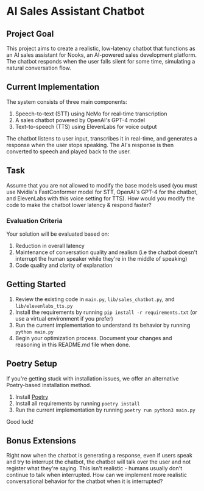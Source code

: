 # AI Sales Assistant Chatbot

## Project Goal

This project aims to create a realistic, low-latency chatbot that functions as an AI sales assistant for Nooks, an AI-powered sales development platform.
The chatbot responds when the user falls silent for some time, simulating a natural conversation flow.

## Current Implementation

The system consists of three main components:

1. Speech-to-text (STT) using NeMo for real-time transcription
2. A sales chatbot powered by OpenAI's GPT-4 model
3. Text-to-speech (TTS) using ElevenLabs for voice output

The chatbot listens to user input, transcribes it in real-time, and generates a response when the user stops speaking. The AI's response is then converted to speech and played back to the user.

## Task

Assume that you are not allowed to modify the base models used (you must use Nvidia's FastConformer model for STT, OpenAI's GPT-4 for the chatbot, and ElevenLabs with this voice setting for TTS).
How would you modify the code to make the chatbot lower latency & respond faster?

### Evaluation Criteria

Your solution will be evaluated based on:

1. Reduction in overall latency
2. Maintenance of conversation quality and realism (i.e the chatbot doesn't interrupt the human speaker while they're in the middle of speaking)
3. Code quality and clarity of explanation

## Getting Started

1. Review the existing code in `main.py`, `lib/sales_chatbot.py`, and `lib/elevenlabs_tts.py`
2. Install the requirements by running `pip install -r requirements.txt` (or use a virtual environment if you prefer)
3. Run the current implementation to understand its behavior by running `python main.py`
4. Begin your optimization process. Document your changes and reasoning in this README.md file when done.

## Poetry Setup

If you're getting stuck with installation issues, we offer an alternative Poetry-based installation method. 
1. Install [Poetry](https://python-poetry.org/docs/#installing-with-pipx)
2. Install all requirements by running `poetry install`
3. Run the current implementation by running `poetry run python3 main.py`

Good luck!

## Bonus Extensions

Right now when the chatbot is generating a response, even if users speak and try to interrupt the chatbot, the chatbot will talk over the user and not register what they're saying.
This isn't realistic - humans usually don't continue to talk when interrupted. How can we implement more realistic conversational behavior for the chatbot when it is interrupted?
